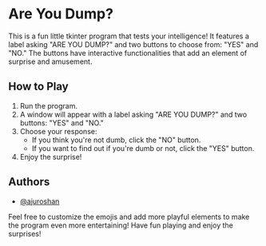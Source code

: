 # Are You Dump?

This is a fun little tkinter program that tests your intelligence! It features a label asking "ARE YOU DUMP?" and two buttons to choose from: "YES" and "NO." The buttons have interactive functionalities that add an element of surprise and amusement.

## How to Play

1. Run the program.
2. A window will appear with a label asking "ARE YOU DUMP?" and two buttons: "YES" and "NO."
3. Choose your response:
   - If you think you're not dumb, click the "NO" button.
   - If you want to find out if you're dumb or not, click the "YES" button.
4. Enjoy the surprise!

## Authors

- [@ajuroshan](https://www.github.com/ajuroshan)

Feel free to customize the emojis and add more playful elements to make the program even more entertaining! Have fun playing and enjoy the surprises!
